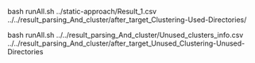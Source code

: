  bash runAll.sh ../static-approach/Result_1.csv ../../result_parsing_And_cluster/after_target_Clustering-Used-Directories/

bash runAll.sh ../../result_parsing_And_cluster/Unused_clusters_info.csv ../../result_parsing_And_cluster/after_target_Unused_Clustering-Unused-Directories
